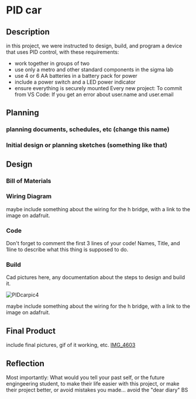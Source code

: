 
# PID car
## Description
in this project, we were instructed to design, build, and program a device that uses PID control, with these requirements:

- work together in groups of two
- use only a metro and other standard components in the sigma lab
- use 4 or 6 AA batteries in a battery pack for power
- include a power switch and a LED power indicator
- ensure everything is securely mounted
Every new project:
To commit from VS Code:
If you get an error about user.name and user.email

## Planning 

### planning documents, schedules, etc (change this name)

### Initial design or planning sketches (something like that)

## Design

### Bill of Materials

### Wiring Diagram

maybe include something about the wiring for the h bridge, with a link to the image on adafruit.

### Code 

Don't forget to comment the first 3 lines of your code!   Names,  Title,   and 1line to describe what this thing is supposed to do.

### Build

Cad pictures here, any documentation about the steps to design and build it.

![PIDcarpic4](https://github.com/rfranck89/PID_Car/assets/71406948/32a47762-aff2-43fb-aa49-eb47a56330de)

maybe include something about the wiring for the h bridge, with a link to the image on adafruit.

## Final Product

include final pictures, gif of it working, etc.
[IMG_4603]()
## Reflection

Most importantly:  What would you tell your past self, or the future engingeering student, to make their life easier with this project, or make their project better, or avoid mistakes you made...
avoid the "dear diary" BS

